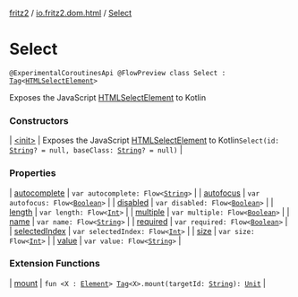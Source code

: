 [fritz2](../../index.md) / [io.fritz2.dom.html](../index.md) / [Select](./index.md)

# Select

`@ExperimentalCoroutinesApi @FlowPreview class Select : `[`Tag`](../../io.fritz2.dom/-tag/index.md)`<`[`HTMLSelectElement`](https://kotlinlang.org/api/latest/jvm/stdlib/org.w3c.dom/-h-t-m-l-select-element/index.html)`>`

Exposes the JavaScript [HTMLSelectElement](https://developer.mozilla.org/en/docs/Web/API/HTMLSelectElement) to Kotlin

### Constructors

| [&lt;init&gt;](-init-.md) | Exposes the JavaScript [HTMLSelectElement](https://developer.mozilla.org/en/docs/Web/API/HTMLSelectElement) to Kotlin`Select(id: `[`String`](https://kotlinlang.org/api/latest/jvm/stdlib/kotlin/-string/index.html)`? = null, baseClass: `[`String`](https://kotlinlang.org/api/latest/jvm/stdlib/kotlin/-string/index.html)`? = null)` |

### Properties

| [autocomplete](autocomplete.md) | `var autocomplete: Flow<`[`String`](https://kotlinlang.org/api/latest/jvm/stdlib/kotlin/-string/index.html)`>` |
| [autofocus](autofocus.md) | `var autofocus: Flow<`[`Boolean`](https://kotlinlang.org/api/latest/jvm/stdlib/kotlin/-boolean/index.html)`>` |
| [disabled](disabled.md) | `var disabled: Flow<`[`Boolean`](https://kotlinlang.org/api/latest/jvm/stdlib/kotlin/-boolean/index.html)`>` |
| [length](length.md) | `var length: Flow<`[`Int`](https://kotlinlang.org/api/latest/jvm/stdlib/kotlin/-int/index.html)`>` |
| [multiple](multiple.md) | `var multiple: Flow<`[`Boolean`](https://kotlinlang.org/api/latest/jvm/stdlib/kotlin/-boolean/index.html)`>` |
| [name](name.md) | `var name: Flow<`[`String`](https://kotlinlang.org/api/latest/jvm/stdlib/kotlin/-string/index.html)`>` |
| [required](required.md) | `var required: Flow<`[`Boolean`](https://kotlinlang.org/api/latest/jvm/stdlib/kotlin/-boolean/index.html)`>` |
| [selectedIndex](selected-index.md) | `var selectedIndex: Flow<`[`Int`](https://kotlinlang.org/api/latest/jvm/stdlib/kotlin/-int/index.html)`>` |
| [size](size.md) | `var size: Flow<`[`Int`](https://kotlinlang.org/api/latest/jvm/stdlib/kotlin/-int/index.html)`>` |
| [value](value.md) | `var value: Flow<`[`String`](https://kotlinlang.org/api/latest/jvm/stdlib/kotlin/-string/index.html)`>` |

### Extension Functions

| [mount](../../io.fritz2.dom/mount.md) | `fun <X : `[`Element`](https://kotlinlang.org/api/latest/jvm/stdlib/org.w3c.dom/-element/index.html)`> `[`Tag`](../../io.fritz2.dom/-tag/index.md)`<X>.mount(targetId: `[`String`](https://kotlinlang.org/api/latest/jvm/stdlib/kotlin/-string/index.html)`): `[`Unit`](https://kotlinlang.org/api/latest/jvm/stdlib/kotlin/-unit/index.html) |


